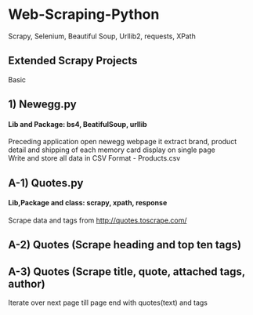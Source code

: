 # Web-Scraping-Python
Scrapy, Selenium, Beautiful Soup, Urllib2, requests, XPath 


## Extended Scrapy Projects
Basic 


## 1) Newegg.py
#### Lib and Package: bs4, BeatifulSoup, urllib
Preceding application open newegg webpage it extract brand, product detail
and shipping of each memory card display on single page  
Write and store all data in CSV Format - Products.csv  
## A-1) Quotes.py
#### Lib,Package and class: scrapy, xpath, response
Scrape data and tags from http://quotes.toscrape.com/
## A-2) Quotes (Scrape heading and top ten tags)
## A-3) Quotes (Scrape title, quote, attached tags, author)
Iterate over next page till page end with quotes(text) and tags
